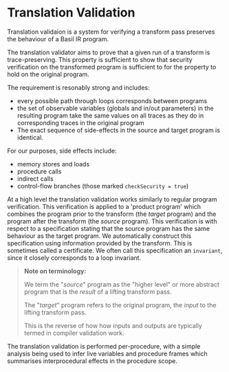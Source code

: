 # Translation Validation

Translation validaion is a system for verifying a transform pass preserves the 
behaviour of a Basil IR program.

The translation validator aims to prove that a given run of a transform is trace-preserving.
This property is sufficient to show that security verification on the transformed program
is sufficient to for the property to hold on the original program.

The requirement is resonably strong and includes:

- every possible path through loops corresponds between programs
- the set of observable variables (globals and in/out parameters) in the resulting program take the same
  values on all traces as they do in corresponding traces in the original program
- The exact sequence of side-effects in the source and target program is identical.

For our purposes, side effects include:

- memory stores and loads
- procedure calls
- indirect calls
- control-flow branches (those marked `checkSecurity = true`)

At a high level the translation validation works similarly to regular program verification.
This verification is applied to a 'product program' which combines the program prior to the transform (the *target* program)
and the program after the transform (the *source* program).
This verification is with respect to a specification stating that the source program has the same behaviour
as the target program. We automatically construct this specification using information 
provided by the transform. This is sometimes called a certificate.
We often call this specification an `invariant`, since it closely corresponds to a loop invariant.

> **Note on terminology:**
>
> We term the "*source*" program as the "higher level" or more 
> abstract program that is the *result* of a lifting transform pass.
>
> The "*target*" program refers to the original program, the *input* to the lifting
> transform pass.
>
> This is the reverse of how how inputs and outputs are typically termed in compiler
> validation work.

The translation validation is performed per-procedure, with a simple analysis being used
to infer live variables and procedure frames which summarises interprocedural effects
in the procedure scope.

